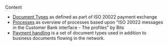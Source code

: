 Content

*  [Document Types](https://github.com/ISO20022/iso20022-docs-peppol/blob/master/processes/documenttypes.adoc) as defined as part of ISO 20022 payment exchange 
*  [Processes](https://github.com/ISO20022/iso20022-docs-peppol/blob/master/processes/process/index.adoc) as overview of processes based upon "ISO 20022 messages in the Customer Bank interface - The profiles" by Bits
*  [Payment handling](https://github.com/ISO20022/iso20022-docs-peppol/blob/master/processes/handling/index.adoc) is a set of document types used in addition to business documents flowing in the network.
